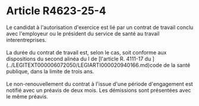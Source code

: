 # Article R4623-25-4

 

<p align="left">
  Le candidat à l'autorisation d'exercice est lié par un contrat de travail conclu avec l'employeur ou le président du service de santé au travail interentreprises. <br /> <br />La durée du contrat de travail est, selon le cas, soit conforme aux dispositions du second alinéa du I de [l'article R. 4111-17 du ](../LEGITEXT000006072050/LEGIARTI000020940166.md)code de la santé publique, dans la limite de trois ans. <br /> <br />Le non-renouvellement du contrat à l'issue d'une période d'engagement est notifié avec un préavis de deux mois. Les démissions sont présentées avec le même préavis.<br />
</p>